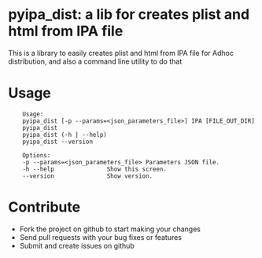 
# pyipa_dist: a lib for creates plist and html from IPA file

This is a library to easily creates plist and html from IPA file for Adhoc distribution, and also a command line utility to do that

# Usage

```
    Usage:
    pyipa_dist [-p --params=<json_parameters_file>] IPA [FILE_OUT_DIR]
    pyipa_dist
    pyipa_dist (-h | --help)
    pyipa_dist --version

    Options:
    -p --params=<json_parameters_file> Parameters JSON file.
    -h --help               Show this screen.
    --version               Show version.
```

# Contribute
- Fork the project on github to start making your changes
- Send pull requests with your bug fixes or features
- Submit and create issues on github


